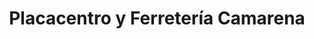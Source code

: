 ---
title: "Placacentro y Ferretería Camarena"
url: /llolleo/placacentro-y-ferreteria-camarena/
shop: Baumarkt
---